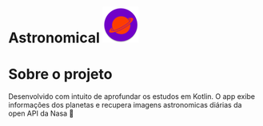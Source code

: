 <h1>
Astronomical
<img src="app/src/main/res/mipmap-hdpi/ic_launcher_round.png">
</h1>  

# Sobre o projeto
 Desenvolvido com intuito de aprofundar os estudos em Kotlin. O app exibe informações dos planetas e recupera imagens astronomicas diárias da open API da Nasa 🚀
